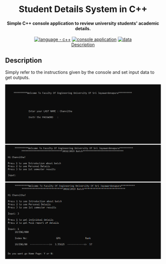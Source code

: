 
<h1 align="center">
  <br>
  Student Details System in C++
  <br>
</h1>

<h4 align="center">Simple C++ console application to review university students' academic details.</h4>

<p align="center">
  <a href="https://"><img src="https://img.shields.io/badge/language-c++-2ea44f?logo=java" alt="language - c++"></a>
  <a href="https://"><img src="https://img.shields.io/badge/console application-orange?logo=IDE" alt="console application"></a>
  <a href="https://"><img src="https://img.shields.io/badge/data-array-yellow?logo=IDE" alt="data"></a>
  <br>
  <a href="#description">Description</a> 
</p>


## Description

Simply refer to the instructions given by the console and set input data to get outputs.

![screenshot](assets/1.png) <br>
![screenshot](assets/2.png) <br>
![screenshot](assets/3.png) <br>
